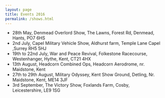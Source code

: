 ```yaml
---
layout: page
title: Events 2016
permalink: /shows.html
---
```


<nav id="events">
  <ul class="over">
    <li><span>28th May,</span> Denmead Overlord Show, The Lawns, Forest Rd, Denmead, Hants, PO7 6HS</li>
    <li><span>2nd July,</span> Capel Military Vehicle Show, Aldhurst farm, Temple Lane Capel ,Surrey RH5 5HJ</li>
    <li><span>19th to 22nd July,</span> War and Peace Revival, Folkestone Racecourse, Westenhanger, Hythe, Kent, CT21 4HX</li>
    <li><span>13th August,</span> Headcorn Combined Ops, Headcorn Aerodrome, nr. Maidstone, Kent</li>
    <li><span>27th to 29th August,</span> Military Odyssey, Kent Show Ground, Detling, Nr. Maidstone, Kent, ME14 3JF</li>
    <li><span>3rd September,</span> The Victory Show, Foxlands Farm, Cosby, Leicestershire, LE9 1SG</li>
  </ul>
</nav>
